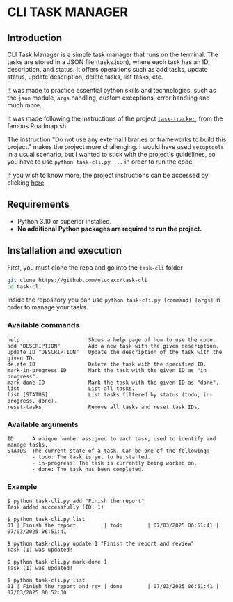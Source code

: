 # CLI TASK MANAGER
## Introduction
CLI Task Manager is a simple task manager that runs on the terminal. The tasks are stored in a JSON file (tasks.json), where each task has an ID, description, and status. It offers operations such as add tasks, update status, update description, delete tasks, list tasks, etc.

It was made to practice essential python skills and technologies, such as the `json` module, `args` handling, custom exceptions, error handling and much more.

It was made following the instructions of the project [`task-tracker`](https://roadmap.sh/projects/task-tracker), from the famous Roadmap.sh

The instruction "Do not use any external libraries or frameworks to build this project." makes the project more challenging. I would have used `setuptools` in a usual scenario, but I wanted to stick with the project's guidelines, so you have to use `python task-cli.py ...` in order to run the code. 

If you wish to know more, the project instructions can be accessed by clicking [here](https://roadmap.sh/projects/task-tracker).

## Requirements
- Python 3.10 or superior installed.
- **No additional Python packages are required to run the project.**

## Installation and execution
First, you must clone the repo and go into the `task-cli` folder
```sh
git clone https://github.com/olucaxx/task-cli
cd task-cli
```
Inside the repository you can use `python task-cli.py [command] [args]` in order to manage your tasks.

### Available commands
```
help                      Shows a help page of how to use the code.
add "DESCRIPTION"         Add a new task with the given description.
update ID "DESCRIPTION"   Update the description of the task with the given ID.
delete ID                 Delete the task with the specified ID.
mark-in-progress ID       Mark the task with the given ID as "in progress".
mark-done ID              Mark the task with the given ID as "done".
list                      List all tasks.
list [STATUS]             List tasks filtered by status (todo, in-progress, done).
reset-tasks               Remove all tasks and reset task IDs.
```
### Available arguments
```
ID      A unique number assigned to each task, used to identify and manage tasks.
STATUS  The current state of a task. Can be one of the following:
        - todo: The task is yet to be started.
        - in-progress: The task is currently being worked on.
        - done: The task has been completed.
```
### Example
```
$ python task-cli.py add "Finish the report"
Task added successfully (ID: 1)

$ python task-cli.py list
01 | Finish the report         | todo        | 07/03/2025 06:51:41 | 07/03/2025 06:51:41

$ python task-cli.py update 1 "Finish the report and review"
Task (1) was updated!

$ python task-cli.py mark-done 1
Task (1) was updated!

$ python task-cli.py list
01 | Finish the report and rev | done        | 07/03/2025 06:51:41 | 07/03/2025 06:52:30
```
